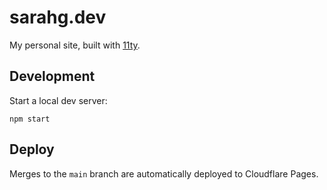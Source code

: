 # sarahg.dev

My personal site, built with [11ty](https://www.11ty.dev/).

## Development

Start a local dev server:

```
npm start
```

## Deploy

Merges to the `main` branch are automatically deployed to Cloudflare Pages.